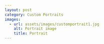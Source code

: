 ```yaml
---
layout: post
category: Custom Portraits
images:   
  - url: assets/images/customportrait1.jpg
    alt: Portrait image
    title: Portrait
---
```

